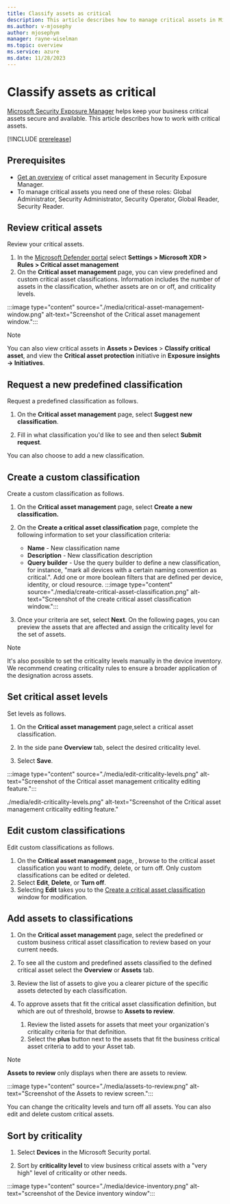 ```yaml
---
title: Classify assets as critical
description: This article describes how to manage critical assets in Microsoft Exposure Management.
ms.author: v-mjosephy
author: mjosephym
manager: rayne-wiselman
ms.topic: overview
ms.service: azure
ms.date: 11/28/2023
---
```


# Classify assets as critical


[Microsoft Security Exposure Manager](microsoft-security-exposure-management) helps keep your business critical assets secure and available. This article describes how to work with critical assets.


[!INCLUDE [prerelease](../includes//prerelease.md)]

## Prerequisites

- [Get an overview](critical-asset-management.md) of critical asset management in Security Exposure Manager.
- To manage critical assets you need one of these roles: Global Administrator, Security Administrator, Security Operator, Global Reader, Security Reader.

## Review critical assets

Review your critical assets.

1. In the [Microsoft Defender portal](https://security.microsoft.com) select **Settings > Microsoft XDR > Rules > Critical asset management**
1. On the **Critical asset management** page, you can view predefined and custom critical asset classifications. Information includes the number of assets in the classification, whether assets are on or off, and criticality levels.  

:::image type="content" source="./media/critical-asset-management-window.png" alt-text="Screenshot of the Critical asset management window.":::

> [!NOTE]
> You can also view critical assets in **Assets > Devices** > **Classify critical asset**, and view the **Critical asset protection** initiative in **Exposure insights -> Initiatives**.

## Request a new predefined classification
Request a predefined classification as follows.


1. On the **Critical asset management** page, select **Suggest new classification**.

1. Fill in what classification you'd like to see and then select **Submit request**.

 You can also choose to add a new classification.

<!--1. From there you can choose to change criticality levels,  view the general critical asset information including the  review general information such , choose to review classifications, create new classifications, or update the criticality levels for the existing classifications in your organization.-->

## Create a custom classification

Create a custom classification as follows.

1. On the **Critical asset management** page, select **Create a new classification.**

1. On the **Create a critical asset classification** page, complete the following information to set your classification criteria:

    - **Name** - New classification name
    - **Description** - New classification description
    - **Query builder** - Use the query builder to define a new classification, for instance, "mark all devices with a certain naming convention as critical.". Add one or more boolean filters that are defined per device, identity, or cloud resource.
:::image type="content" source="./media/create-critical-asset-classification.png" alt-text="Screenshot of the create critical asset classification window.":::

1. Once your criteria are set, select **Next**. On the following pages, you can preview the assets that are affected and assign the criticality level for the set of assets.

> [!NOTE]
> It's also possible to set the criticality levels manually in the device inventory. We recommend creating criticality rules to ensure a broader application of the designation across assets.
<!--initiative?The initiative page allows you to view security metrics, security recommendations, critical assets, and history in one place. In addition, you can access critical asset management to change your asset criticality levels. -->

## Set critical asset levels

Set levels as follows.

1. On the **Critical asset management** page,select a critical asset classification.

1. In the side pane **Overview** tab, select the desired criticality level. 

1. Select **Save**.

:::image type="content" source="./media/edit-criticality-levels.png" alt-text="Screenshot of the Critical asset management criticality editing feature.":::

./media/edit-criticality-levels.png" alt-text="Screenshot of the Critical asset management criticality editing feature."

## Edit custom classifications

Edit custom classifications as follows.

1. On the **Critical asset management** page, , browse to the critical asset classification you want to modify, delete, or turn off. Only custom classifications can be edited or deleted.
1. Select **Edit**, **Delete**, or **Turn off**.
1. Selecting **Edit** takes you to the [Create a critical asset classification](#create-critical-asset-classification) window for modification.

## Add assets to classifications

1. On the **Critical asset management** page, select the predefined or custom business critical asset classification to review based on your current needs.

1. To see all the custom and predefined assets classified to the defined critical asset select the **Overview** or **Assets** tab.

1. Review the list of assets to give you a clearer picture of the specific assets detected by each classification.

1. To approve assets that fit the critical asset classification definition, but which are out of threshold, browse to **Assets to review**.
    1. Review the listed assets for assets that meet your organization's criticality criteria for that definition.
    1. Select the **plus** button next to the assets that fit the business critical asset criteria to add to your Asset tab.

> [!NOTE]
> **Assets to review** only displays when there are assets to review.

:::image type="content" source="./media/assets-to-review.png" alt-text="Screenshot of the Assets to review screen.":::

<!--## Critical asset overview

: CAP management  explanation about how we identify critical asset for our customers and marking them as critical  predefined queries, what, which, why  managing rules – setting criticality level, turning rules off/on  Reviewing asset list  low confidence criticality  suggest new classifications for us to support  custom queries  criticality in other portal experiences (e.g., device inventory).-->

<!--The Overview tab provides the following information:
- **Description** - A description of the critical asset.
- **Status** - Whether the critical asset is on or off.
- **Assets** - The number of connected assets.
- **Created on** - The date the critical asset was created.
- **Updated on** - The date the critical asset was updated.
- **Created by** - The critical asset creator.
-->
You can change the criticality levels and turn off all assets. You can also edit and delete custom critical assets.



## Sort by criticality

1. Select **Devices** in the Microsoft Security portal.

1. Sort by **criticality level** to view business critical assets with a "very high" level of criticality or other needs.

:::image type="content" source="./media/device-inventory.png" alt-text="screenshot of the Device inventory window":::


